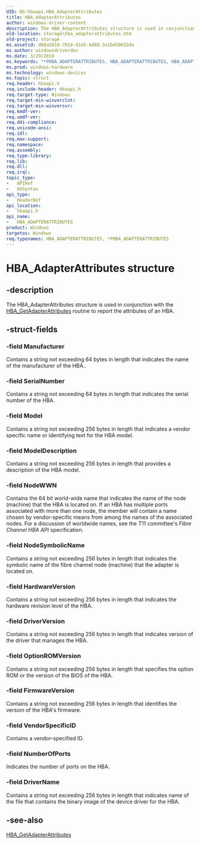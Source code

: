 ```yaml
---
UID: NS:hbaapi.HBA_AdapterAttributes
title: HBA_AdapterAttributes
author: windows-driver-content
description: The HBA_AdapterAttributes structure is used in conjunction with the HBA_GetAdapterAttributes routine to report the attributes of an HBA.
old-location: storage\hba_adapterattributes.htm
old-project: storage
ms.assetid: d86a5810-7014-41d5-bd88-3a1bd50032da
ms.author: windowsdriverdev
ms.date: 3/29/2018
ms.keywords: "*PHBA_ADAPTERATTRIBUTES, HBA_ADAPTERATTRIBUTES, HBA_ADAPTERATTRIBUTES structure [Storage Devices], HBA_AdapterAttributes, HBA_AdapterAttributes structure [Storage Devices], PHBA_ADAPTERATTRIBUTES, PHBA_ADAPTERATTRIBUTES structure pointer [Storage Devices], hbaapi/HBA_AdapterAttributes, hbaapi/PHBA_ADAPTERATTRIBUTES, storage.hba_adapterattributes, structs-Fibre_364bd5e8-0276-425b-a1f9-9659aabecd19.xml"
ms.prod: windows-hardware
ms.technology: windows-devices
ms.topic: struct
req.header: hbaapi.h
req.include-header: Hbaapi.h
req.target-type: Windows
req.target-min-winverclnt: 
req.target-min-winversvr: 
req.kmdf-ver: 
req.umdf-ver: 
req.ddi-compliance: 
req.unicode-ansi: 
req.idl: 
req.max-support: 
req.namespace: 
req.assembly: 
req.type-library: 
req.lib: 
req.dll: 
req.irql: 
topic_type:
-	APIRef
-	kbSyntax
api_type:
-	HeaderDef
api_location:
-	hbaapi.h
api_name:
-	HBA_ADAPTERATTRIBUTES
product: Windows
targetos: Windows
req.typenames: HBA_ADAPTERATTRIBUTES, *PHBA_ADAPTERATTRIBUTES
---
```


# HBA_AdapterAttributes structure


## -description


The HBA_AdapterAttributes structure is used in conjunction with the <a href="https://msdn.microsoft.com/library/windows/hardware/ff556078">HBA_GetAdapterAttributes</a> routine to report the attributes of an HBA.


## -struct-fields




### -field Manufacturer

Contains a string not exceeding 64 bytes in length that indicates the name of the manufacturer of the HBA..


### -field SerialNumber

Contains a string not exceeding 64 bytes in length that indicates the serial number of the HBA. 


### -field Model

Contains a string not exceeding 256 bytes in length that indicates a vendor specific name or identifying text for the HBA model.  


### -field ModelDescription

Contains a string not exceeding 256 bytes in length that provides a description of the HBA model.


### -field NodeWWN

Contains the 64 bit world-wide name that indicates the name of the node (machine) that the HBA is located on. If an HBA has multiple ports associated with more than one node, the member will contain a name chosen by vendor-specific means from among the names of the associated nodes. For a discussion of worldwide names, see the T11 committee's <i>Fibre Channel HBA API</i> specification.


### -field NodeSymbolicName

Contains a string not exceeding 256 bytes in length that indicates the symbolic name of the fibre channel node (machine) that the adapter is located on. 


### -field HardwareVersion

Contains a string not exceeding 256 bytes in length that indicates the hardware revision level of the HBA.


### -field DriverVersion

Contains a string not exceeding 256 bytes in length that indicates version of the driver that manages the HBA.


### -field OptionROMVersion

Contains a string not exceeding 256 bytes in length that specifies the option ROM or the version of the BIOS of the HBA. 


### -field FirmwareVersion

Contains a string not exceeding 256 bytes in length that identifies the version of the HBA's firmware.


### -field VendorSpecificID

Contains a vendor-specified ID. 


### -field NumberOfPorts

Indicates the number of ports on the HBA. 


### -field DriverName

Contains a string not exceeding 256 bytes in length that indicates name of the file that contains the binary image of the device driver for the HBA. 


## -see-also




<a href="https://msdn.microsoft.com/library/windows/hardware/ff556078">HBA_GetAdapterAttributes</a>
 

 

